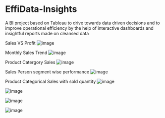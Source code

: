 # EffiData-Insights
A BI project based on Tableau to drive towards data driven decisions and to improve operational efficiency by  the help of interactive dashboards and insightful reports made on cleansed data

Sales VS Profit
![image](https://github.com/AbdullahSalman237/EffiData-Insights/assets/95604914/21371541-ee1c-41de-a638-5b1832f4bfbf)

Monthly Sales Trend
![image](https://github.com/AbdullahSalman237/EffiData-Insights/assets/95604914/1dd4571d-71e3-419a-9760-f4236712fe09)

Product Catergory Sales
![image](https://github.com/AbdullahSalman237/EffiData-Insights/assets/95604914/9d2f06f3-9a91-46ab-b870-827abb24c08e)

Sales Person segment wise performance
![image](https://github.com/AbdullahSalman237/EffiData-Insights/assets/95604914/4b1b7611-eedd-465b-bb49-d895f33e102b)

Product Categorical Sales with sold quantity
![image](https://github.com/AbdullahSalman237/EffiData-Insights/assets/95604914/10c249f0-282d-4d87-9d3f-ec4924638c50)


![image](https://github.com/AbdullahSalman237/EffiData-Insights/assets/95604914/2feacac7-9e54-4f52-a456-3cbf0b13b667)

![image](https://github.com/AbdullahSalman237/EffiData-Insights/assets/95604914/90265611-ef34-4ea8-bf67-926054fbe73f)

![image](https://github.com/AbdullahSalman237/EffiData-Insights/assets/95604914/06556182-5ec7-46fb-b3fa-130defcb3abe)

